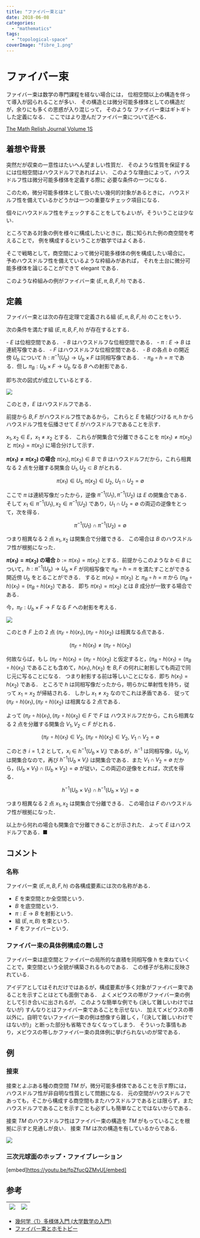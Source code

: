 ```yaml
---
title: "ファイバー束とは"
date: 2018-06-08
categories: 
  - "mathematics"
tags: 
  - "topological-space"
coverImage: "fibre_1.png"
---
```


# ファイバー束

ファイバー束は数学の専門課程を経ない場合には， 位相空間以上の構造を伴って導入が図られることが多い． その構造とは微分可能多様体としての構造だが，余りにも多くの思惑が入り混じって， そのような ファイバー束はギトギトした定義になる． ここではより澄んだファイバー束について述べる．

[The Math Relish Journal Volume 1S](https://mathrelish.booth.pm/items/1123647/)

## 着想や背景

突然だが収束の一意性はたいへん望ましい性質だ． そのような性質を保証するには位相空間はハウスドルフであればよい． このような理由によって，ハウスドルフ性は微分可能多様体を定義する際に 必要な条件の一つになる．

このため，微分可能多様体として扱いたい幾何的対象があるときに， ハウスドルフ性を備えているかどうかは一つの重要なチェック項目になる．

個々にハウスドルフ性をチェックすることをしてもよいが，そういうことは少ない．

ところである対象の例を様々に構成したいときに，既に知られた例の商空間を考えることで， 例を構成するということが数学ではよくある．

そこで戦略として，商空間によって微分可能多様体の例を構成したい場合に， 予めハウスドルフ性を備えているような枠組みがあれば， それを土台に微分可能多様体を論じることができて elegant である．

このような枠組みの例がファイバー束 $(E, \pi,B, F, h)$ である．

## 定義

ファイバー束とは次の存在定理で定義される組 $(E,\pi,B,F,h)$ のことをいう．

次の条件を満たす組 $(E,\pi,B,F,h)$ が存在するとする．

\- $E$ は位相空間である． - $B$ はハウスドルフな位相空間である． - $\pi:E\rightarrow B$ は連続写像である． - $F$ はハウスドルフな位相空間である． - $B$ の各点 $b$ の開近傍 $U_b$ について $h:\pi^{-1}(U_b)\rightarrow U_b\times F$ は同相写像である． - $\pi_B\circ h = \pi$ である．但し $\pi_B:U_b\times F\rightarrow U_b$ なる $B$ への射影である．

即ち次の図式が成立しているとする．

![](images/fibre_1.png)

このとき，$E$ はハウスドルフである．

前提から $B,F$ がハウスドルフ性であるから， これらと $E$ を結びつける $\pi,h$ からハウスドルフ性を伝播させて $E$ がハウスドルフであることを示す．

$x_1,x_2\in E$，$x_1\neq x_2$ とする． これらが開集合で分離できることを $\pi(x_1)\neq\pi(x_2)$ と $\pi(x_1) = \pi(x_2)$ に場合分けして示す．

**$\pi(x_1)\neq\pi(x_2)$ の場合** $\pi(x_1),\pi(x_2)\in B$ で $B$ はハウスドルフだから，これら相異なる $2$ 点を分離する開集合 $U_1,U_2\subset B$ がとれる．

$$\pi(x_1)\in U_1,~ \pi(x_2)\in U_2,~ U_1\cap U_2 = \emptyset$$

ここで $\pi$ は連続写像だったから，逆像 $\pi^{-1}(U_1),\pi^{-1}(U_2)$ は $E$ の開集合である． そして $x_1\in\pi^{-1}(U_1),x_2\in\pi^{-1}(U_2)$ であり，$U_1\cap U_2 = \emptyset$ の両辺の逆像をとって，次を得る．

$$\pi^{-1}(U_1)\cap \pi^{-1}(U_2) = \emptyset$$

つまり相異なる $2$ 点 $x_1,x_2$ は開集合で分離できる． この場合は $B$ のハウスドルフ性が根拠になった．

**$\pi(x_1) = \pi(x_2)$ の場合** $b := \pi(x_1) = \pi(x_2)$ とする．前提からこのような $b\in B$ について，$h:\pi^{-1}(U_b)\rightarrow U_b\times F$ が同相写像で $\pi_B\circ h = \pi$ を満たすことができる開近傍 $U_b$ をとることができる． すると $\pi(x_1) = \pi(x_2)$ と $\pi_B\circ h = \pi$ から $(\pi_B\circ h)(x_1) = (\pi_B\circ h)(x_2)$ である． 即ち $\pi(x_1) = \pi(x_2)$ とは $B$ 成分が一致する場合である．

今，$\pi_F:U_b\times F\rightarrow F$ なる $F$ への射影を考える．

![](images/fibre_2.png)

このとき $F$ 上の $2$ 点 $(\pi_F\circ h)(x_1),(\pi_F\circ h)(x_2)$ は相異なる点である．

$$(\pi_F\circ h)(x_1) \neq (\pi_F\circ h)(x_2)$$

何故ならば，もし $(\pi_F\circ h)(x_1) = (\pi_F\circ h)(x_2)$ と仮定すると，$(\pi_B\circ h)(x_1) = (\pi_B\circ h)(x_2)$ であることも含めて，$h(x_1),h(x_2)$ を $B,F$ の何れに射影しても両辺で同じ元に写ることになる． つまり射影する前は等しいことになる．即ち $h(x_1) = h(x_2)$ である． ところで $h$ は同相写像だったから，明らかに単射性を持ち，従って $x_1 = x_2$ が帰結される． しかし $x_1 \neq x_2$ なのでこれは矛盾である． 従って $(\pi_F\circ h)(x_1),(\pi_F\circ h)(x_2)$ は相異なる $2$ 点である．

よって $(\pi_F\circ h)(x_1),(\pi_F\circ h)(x_2)\in F$ で $F$ は ハウスドルフだから，これら相異なる $2$ 点を分離する開集合 $V_1,V_2\subset F$ がとれる．

$$(\pi_F\circ h)(x_1) \in V_2,~ (\pi_F\circ h)(x_2) \in V_2,~ V_1\cap V_2 = \emptyset$$

このとき $i=1,2$ として，$x_i\in h^{-1}(U_b\times V_i)$ であるが，$h^{-1}$ は同相写像，$U_b,V_i$ は開集合なので，再び $h^{-1}(U_b\times V_i)$ は開集合である．また $V_1\cap V_2 = \emptyset$ だから，$(U_b\times V_1)\cap (U_b\times V_2) = \emptyset$ が従い，この両辺の逆像をとれば，次式を得る．

$$h^{-1}(U_b\times V_1) \cap h^{-1}(U_b\times V_2) = \emptyset$$

つまり相異なる $2$ 点 $x_1,x_2$ は開集合で分離できる． この場合は $F$ のハウスドルフ性が根拠になった．

以上から何れの場合も開集合で分離できることが示された． よって $E$ はハウスドルフである．■

## コメント

### 名称

ファイバー束 $(E,\pi,B,F,h)$ の各構成要素には次の名称がある．

- $E$ を束空間とか全空間という．
- $B$ を底空間という．
- $\pi:E\rightarrow B$ を射影という．
- 組 $(E,\pi,B)$ を束という．
- $F$ をファイバーという．

### ファイバー束の具体例構成の難しさ

ファイバー束は底空間とファイバーの局所的な直積を同相写像 $h$ を束ねていくことで，束空間という全貌が構築されるものである． この様子が名称に反映されている．

アイデアとしてはそれだけではあるが，構成要素が多く対象がファイバー束であることを示すことはとても面倒である． よくメビウスの帯がファイバー束の例として引き合いに出されるが， このような簡単な例でも (決して難しいわけではないが) すんなりとはファイバー束であることを示せない． 加えてメビウスの帯以外に，自明でないファイバー束の例は想像すら難しく，「(決して難しいわけではないが)」と断った部分も省略できなくなってしまう． そういった事情もあり，メビウスの帯しかファイバー束の具体例に挙げられないのが常である．

## 例

### 接束

接束とよぶある種の商空間 $TM$ が，微分可能多様体であることを示す際には，ハウスドルフ性が非自明な性質として問題になる． 元の空間がハウスドルフであっても，そこから構成する商空間もまたハウスドルフであるとは限らず，またハウスドルフであることを示すことも必ずしも簡単なことではないからである．

接束 $TM$ のハウスドルフ性はファイバー束の構造を $TM$ がもっていることを根拠に示すと見通しが良い． 接束 $TM$ は次の構造を有しているからである．

![](images/fibre_3.png)

### 三次元球面のホップ・ファイブレーション

[embed]https://youtu.be/fpZfucQZMvU[/embed]

## 参考

| [![](images/q)](https://www.amazon.co.jp/gp/product/B07HWX6K47/ref=as_li_tl?ie=UTF8&camp=247&creative=1211&creativeASIN=B07HWX6K47&linkCode=as2&tag=alexandritefi-22&linkId=8161bcc7f4035ff6c6aef6167ce16c43) | [![](images/q)](https://www.amazon.co.jp/gp/product/4627054610/ref=as_li_tl?ie=UTF8&camp=247&creative=1211&creativeASIN=4627054610&linkCode=as2&tag=alexandritefi-22&linkId=a54fea49c3dad873426ff23dbea7d1ed) |
| --- | --- |

- [幾何学〈1〉多様体入門 (大学数学の入門)](https://amzn.to/2xXpUP1)
- [ファイバー束とホモトピー](https://amzn.to/3zeqGBz)

<script type="text/javascript">amzn_assoc_ad_type ="responsive_search_widget"; amzn_assoc_tracking_id ="alexandritefi-22"; amzn_assoc_marketplace ="amazon"; amzn_assoc_region ="JP"; amzn_assoc_placement =""; amzn_assoc_search_type = "search_widget";amzn_assoc_width ="auto"; amzn_assoc_height ="auto"; amzn_assoc_default_search_category =""; amzn_assoc_default_search_key ="ファイバー束";amzn_assoc_theme ="light"; amzn_assoc_bg_color ="FFFFFF";</script>

<script src="//z-fe.amazon-adsystem.com/widgets/q?ServiceVersion=20070822&amp;Operation=GetScript&amp;ID=OneJS&amp;WS=1&amp;Marketplace=JP"></script>
